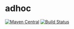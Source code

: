 # adhoc
[![Maven Central](https://maven-badges.herokuapp.com/maven-central/com.github.bumptech.glide/glide/badge.svg)](https://maven-badges.herokuapp.com/maven-central/com.github.bumptech.glide/glide) [![Build Status](https://travis-ci.org/benjacksonwsh/adhoc.svg?branch=master)](https://travis-ci.org/benjacksonwsh/adhoc)
